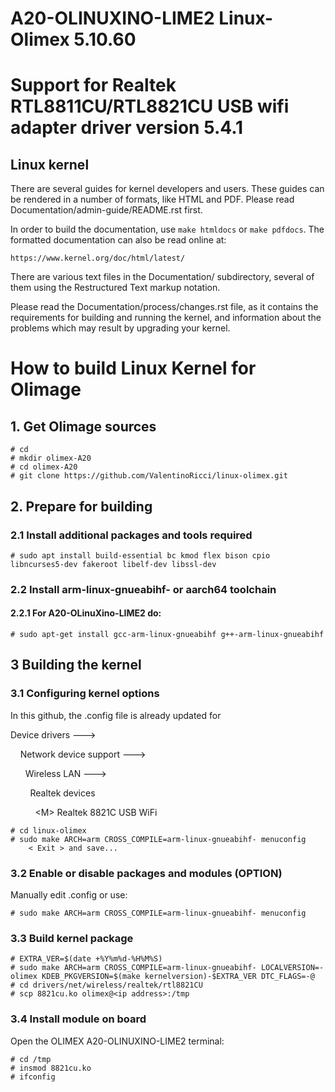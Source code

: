 # A20-OLINUXINO-LIME2 Linux-Olimex 5.10.60
# Support for Realtek RTL8811CU/RTL8821CU USB wifi adapter driver version 5.4.1

## Linux kernel
There are several guides for kernel developers and users. These guides can
be rendered in a number of formats, like HTML and PDF. Please read
Documentation/admin-guide/README.rst first.

In order to build the documentation, use ``make htmldocs`` or
``make pdfdocs``.  The formatted documentation can also be read online at:

    https://www.kernel.org/doc/html/latest/

There are various text files in the Documentation/ subdirectory,
several of them using the Restructured Text markup notation.

Please read the Documentation/process/changes.rst file, as it contains the
requirements for building and running the kernel, and information about
the problems which may result by upgrading your kernel.

# How to build Linux Kernel for Olimage
## 1. Get Olimage sources
    # cd 
    # mkdir olimex-A20
    # cd olimex-A20
    # git clone https://github.com/ValentinoRicci/linux-olimex.git

## 2. Prepare for building
### 2.1 Install additional packages and tools required
    # sudo apt install build-essential bc kmod flex bison cpio libncurses5-dev fakeroot libelf-dev libssl-dev

### 2.2 Install arm-linux-gnueabihf- or aarch64 toolchain
#### 2.2.1 For A20-OLinuXino-LIME2 do:
    # sudo apt-get install gcc-arm-linux-gnueabihf g++-arm-linux-gnueabihf

## 3 Building the kernel
### 3.1 Configuring kernel options 
In this github, the .config file is already updated for

Device drivers ---&gt; 

&nbsp; &nbsp; Network device support ---&gt;

&nbsp; &nbsp; &nbsp; Wireless LAN ---&gt;

&nbsp; &nbsp; &nbsp; &nbsp; Realtek devices

&nbsp; &nbsp; &nbsp; &nbsp; &nbsp; &lt;M&gt; Realtek 8821C USB WiFi 
		
    # cd linux-olimex
    # sudo make ARCH=arm CROSS_COMPILE=arm-linux-gnueabihf- menuconfig
        < Exit > and save...
  
### 3.2 Enable or disable packages and modules (OPTION)
Manually edit .config or use:

    # sudo make ARCH=arm CROSS_COMPILE=arm-linux-gnueabihf- menuconfig

### 3.3 Build kernel package
    # EXTRA_VER=$(date +%Y%m%d-%H%M%S)
    # sudo make ARCH=arm CROSS_COMPILE=arm-linux-gnueabihf- LOCALVERSION=-olimex KDEB_PKGVERSION=$(make kernelversion)-$EXTRA_VER DTC_FLAGS=-@
    # cd drivers/net/wireless/realtek/rtl8821CU
    # scp 8821cu.ko olimex@<ip address>:/tmp

### 3.4 Install module on board
Open the OLIMEX A20-OLINUXINO-LIME2 terminal:

    # cd /tmp
    # insmod 8821cu.ko
    # ifconfig

